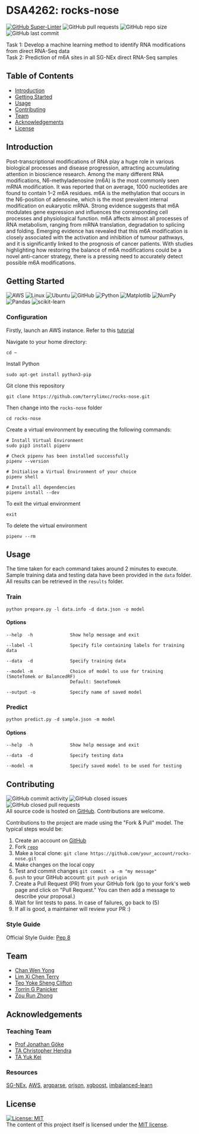 # DSA4262: rocks-nose
[![GitHub Super-Linter](https://github.com/terrylimxc/rocks-nose/actions/workflows/linter.yml/badge.svg)](https://github.com/marketplace/actions/super-linter) 
![GitHub pull requests](https://img.shields.io/github/issues-pr/terrylimxc/rocks-nose)
![GitHub repo size](https://img.shields.io/github/repo-size/terrylimxc/rocks-nose)
![GitHub last commit](https://img.shields.io/github/last-commit/terrylimxc/rocks-nose)

Task 1: Develop a machine learning method to identify RNA modifications from direct RNA-Seq data  
Task 2: Prediction of m6A sites in all SG-NEx direct RNA-Seq samples  

## Table of Contents
* [Introduction](#introduction)
* [Getting Started](#getting-started)
* [Usage](#usage)
* [Contributing](#contributing)
* [Team](#team)
* [Acknowledgements](#acknowledgements)
* [License](#license)

## Introduction
Post-transcriptional modifications of RNA play a huge role in various biological processes  and disease progression, attracting accumulating attention in bioscience research. Among the many different RNA modifications, N6-methyladenosine (m6A) is the most commonly seen mRNA modification. It was reported that on average, 1000 nucleotides are found to contain 1–2 m6A residues. m6A is the methylation that occurs in the N6-position of adenosine, which is the most prevalent internal modification on eukaryotic mRNA. Strong evidence suggests that m6A modulates gene expression and influences the corresponding cell processes and physiological function. m6A affects almost all processes of RNA metabolism, ranging from mRNA translation, degradation to splicing and folding. Emerging evidence has revealed that this m6A modification is closely associated with the activation and inhibition of tumour pathways, and it is significantly linked to the prognosis of cancer patients.  With studies highlighting how restoring the balance of m6A modifications could be a novel anti-cancer strategy, there is a pressing need to accurately detect possible m6A modifications.

## Getting Started
![AWS](https://img.shields.io/badge/AWS-%23FF9900.svg?style=for-the-badge&logo=amazon-aws&logoColor=white)
![Linux](https://img.shields.io/badge/Linux-FCC624?style=for-the-badge&logo=linux&logoColor=black)
![Ubuntu](https://img.shields.io/badge/Ubuntu-E95420?style=for-the-badge&logo=ubuntu&logoColor=white)
![GitHub](https://img.shields.io/badge/github-%23121011.svg?style=for-the-badge&logo=github&logoColor=white)
![Python](https://img.shields.io/badge/python-3670A0?style=for-the-badge&logo=python&logoColor=ffdd54)
![Matplotlib](https://img.shields.io/badge/Matplotlib-%23ffffff.svg?style=for-the-badge&logo=Matplotlib&logoColor=black)
![NumPy](https://img.shields.io/badge/numpy-%23013243.svg?style=for-the-badge&logo=numpy&logoColor=white)
![Pandas](https://img.shields.io/badge/pandas-%23150458.svg?style=for-the-badge&logo=pandas&logoColor=white)
![scikit-learn](https://img.shields.io/badge/scikit--learn-%23F7931E.svg?style=for-the-badge&logo=scikit-learn&logoColor=white)

### Configuration
Firstly, launch an AWS instance. Refer to this [tutorial](https://docs.google.com/document/d/1uuayqen_uVS799qMsHEY06h6-Way3F7FW2Is2-f5s9I/edit?usp=sharing)  

Navigate to your home directory:  
```
cd ~
```

Install Python
```
sudo apt-get install python3-pip  
```

Git clone this repository
```
git clone https://github.com/terrylimxc/rocks-nose.git
```

Then change into the `rocks-nose` folder
```
cd rocks-nose
```

Create a virtual environment by executing the following commands:
```
# Install Virtual Environment
sudo pip3 install pipenv

# Check pipenv has been installed successfully  
pipenv --version  

# Initialise a Virtual Environment of your choice
pipenv shell

# Install all dependencies
pipenv install --dev
```

To exit the virtual environment
```
exit
```

To delete the virtual environment
```
pipenv --rm
```

## Usage
The time taken for each command takes around 2 minutes to execute. 
Sample training data and testing data have been provided in the `data` folder.
All results can be retrieved in the `results` folder.

### Train
```
python prepare.py -l data.info -d data.json -o model
```
#### Options
```
--help  -h              Show help message and exit

--label -l              Specify file containing labels for training data

--data  -d              Specify training data

--model -m              Choice of model to use for training (SmoteTomek or BalancedRF)
                        Default: SmoteTomek

--output -o             Specify name of saved model
```

### Predict
```
python predict.py -d sample.json -m model 
```
#### Options
```
--help  -h              Show help message and exit

--data  -d              Specify testing data

--model -m              Specify saved model to be used for testing
```


## Contributing
![GitHub commit activity](https://img.shields.io/github/commit-activity/m/terrylimxc/rocks-nose) ![GitHub closed issues](https://img.shields.io/github/issues-closed/terrylimxc/rocks-nose) ![GitHub closed pull requests](https://img.shields.io/github/issues-pr-closed/terrylimxc/rocks-nose)  
All source code is hosted on [GitHub](https://github.com/terrylimxc/rocks-nose). Contributions are welcome.

Contributions to the project are made using the "Fork & Pull" model. The typical steps would be:
1. Create an account on [GitHub](https://github.com)
2. Fork [`repo`](https://github.com/terrylimxc/rocks-nose)
3. Make a local clone: `git clone https://github.com/your_account/rocks-nose.git`
4. Make changes on the local copy
5. Test and commit changes `git commit -a -m "my message"`
6. `push` to your GitHub account: `git push origin`
7. Create a Pull Request (PR) from your GitHub fork
(go to your fork's web page and click on "Pull Request."
You can then add a message to describe your proposal.)
8. Wait for lint tests to pass. In case of failures, go back to (5)
9. If all is good, a maintainer will review your PR :)

### Style Guide
Official Style Guide: [Pep 8](http://www.python.org/dev/peps/pep-0008/)

## Team
* [Chan Wen Yong](https://github.com/wenyong13)
* [Lim  Xi Chen Terry](https://github.com/terrylimxc)
* [Teo Yoke Sheng Clifton](https://github.com/cliftontys)
* [Torrin G Panicker](https://github.com/Torrinp)
* [Zou Run Zhong](https://github.com/Zourunzhong)
  
## Acknowledgements

### Teaching Team
* [Prof Jonathan Göke](https://github.com/jonathangoeke)
* [TA Christopher Hendra](https://github.com/chrishendra93)
* [TA Yuk Kei](https://github.com/yuukiiwa)

### Resources
[SG-NEx](https://github.com/GoekeLab/sg-nex-data), [AWS](https://github.com/aws), [argparse](https://docs.python.org/3/library/argparse.html), 
[orjson](https://github.com/ijl/orjson), [xgboost](https://xgboost.readthedocs.io/en/stable/), [imbalanced-learn](https://imbalanced-learn.org/)

## License
 [![License: MIT](https://img.shields.io/badge/License-MIT-blue.svg)](https://opensource.org/licenses/MIT)  
The content of this project itself is licensed under the [MIT license](https://github.com/terrylimxc/rocks-nose/blob/terry/LICENSE).
